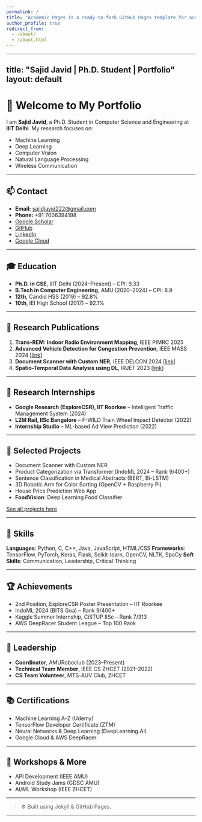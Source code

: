 ```yaml
---
permalink: /
title: "Academic Pages is a ready-to-fork GitHub Pages template for academic personal websites"
author_profile: true
redirect_from: 
  - /about/
  - /about.html
---
```

---

title: "Sajid Javid | Ph.D. Student | Portfolio"
layout: default
---------------

# 👋 Welcome to My Portfolio

I am **Sajid Javid**, a Ph.D. Student in Computer Science and Engineering at **IIIT Delhi**. My research focuses on:

* Machine Learning
* Deep Learning
* Computer Vision
* Natural Language Processing
* Wireless Communication

---

## 📫 Contact

* **Email:** [sajidjavid222@gmail.com](mailto:sajidjavid222@gmail.com)
* **Phone:** +91 7006394198
* [Google Scholar](https://scholar.google.com/citations?user=Zf_RRpsAAAAJ&hl=en)
* [GitHub](https://github.com/sajidjavid222)
* [LinkedIn](https://www.linkedin.com/in/sajid-javid-9a3722206)
* [Google Cloud](https://www.cloudskillsboost.google/public_profiles/61c3c560-3f29-4c96-9a29-cb2531fad7df)

---

## 🎓 Education

* **Ph.D. in CSE**, IIIT Delhi (2024–Present) – CPI: 9.33
* **B.Tech in Computer Engineering**, AMU (2020–2024) – CPI: 8.9
* **12th**, Candid HSS (2019) – 92.8%
* **10th**, IEI High School (2017) – 92.1%

---

## 📘 Research Publications

1. **Trans-REM: Indoor Radio Environment Mapping**, IEEE PIMRC 2025
2. **Advanced Vehicle Detection for Congestion Prevention**, IEEE MASS 2024 \[[link](https://doi.org/10.1109/MASS62177.2024.00099)]
3. **Document Scanner with Custom NER**, IEEE DELCON 2024 \[[link](https://ieeexplore.ieee.org/document/10867216)]
4. **Spatio-Temporal Data Analysis using DL**, IRJET 2023 \[[link](https://www.irjet.net/archives/V10/i8/IRJET-V10I837.pdf)]

---

## 🔬 Research Internships

* **Google Research (ExploreCSR), IIT Roorkee** – Intelligent Traffic Management System (2024)
* **L2M Rail, IISc Bangalore** – F-WILD Train Wheel Impact Detector (2022)
* **Internship Studio** – ML-based Ad View Prediction (2022)

---

## 🧪 Selected Projects

* Document Scanner with Custom NER
* Product Categorization via Transformer (IndoML 2024 – Rank 9/400+)
* Sentence Classification in Medical Abstracts (BERT, Bi-LSTM)
* 3D Robotic Arm for Color Sorting (OpenCV + Raspberry Pi)
* House Price Prediction Web App
* **FoodVision**: Deep Learning Food Classifier

[See all projects here](https://github.com/sajidjavid222)

---

## 💼 Skills

**Languages**: Python, C, C++, Java, JavaScript, HTML/CSS
**Frameworks**: TensorFlow, PyTorch, Keras, Flask, Scikit-learn, OpenCV, NLTK, SpaCy
**Soft Skills**: Communication, Leadership, Critical Thinking

---

## 🏆 Achievements

* 2nd Position, ExploreCSR Poster Presentation – IIT Roorkee
* IndoML 2024 (BITS Goa) – Rank 9/400+
* Kaggle Summer Internship, CiSTUP IISc – Rank 7/313
* AWS DeepRacer Student League – Top 100 Rank

---

## 🏢 Leadership

* **Coordinator**, AMURoboclub (2023–Present)
* **Technical Team Member**, IEEE CS ZHCET (2021–2022)
* **CS Team Volunteer**, MTS-AUV Club, ZHCET

---

## 📚 Certifications

* Machine Learning A-Z (Udemy)
* TensorFlow Developer Certificate (ZTM)
* Neural Networks & Deep Learning (DeepLearning.AI)
* Google Cloud & AWS DeepRacer

---

## 🎉 Workshops & More

* API Development (IEEE AMU)
* Android Study Jams (GDSC AMU)
* AI/ML Workshop (IEEE ZHCET)

---

> ⚙️ Built using Jekyll & GitHub Pages.

---
